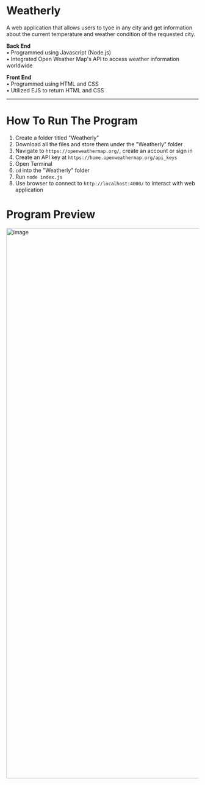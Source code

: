 # Weatherly
A web application that allows users to tyoe in any city and get information about the current temperature and weather condition of the requested city.

**Back End**  
• Programmed using Javascript (Node.js)  
• Integrated Open Weather Map's API to access weather information worldwide

**Front End**  
• Programmed using HTML and CSS  
• Utilized EJS to return HTML and CSS

** **
  
    
# How To Run The Program

1. Create a folder titled "Weatherly"
2. Download all the files and store them under the "Weatherly" folder
3. Navigate to `https://openweathermap.org/`, create an account or sign in
4. Create an API key at `https://home.openweathermap.org/api_keys`
5. Open Terminal
6. `cd` into the "Weatherly" folder
7. Run `node index.js`
8. Use browser to connect to `http://localhost:4000/` to interact with web application  



# Program Preview

<img width="1439" alt="image" src="https://github.com/CharlotteLaw/weatherly/assets/69742430/a0b842f0-8643-4aa6-ac05-9014febcb02d">

